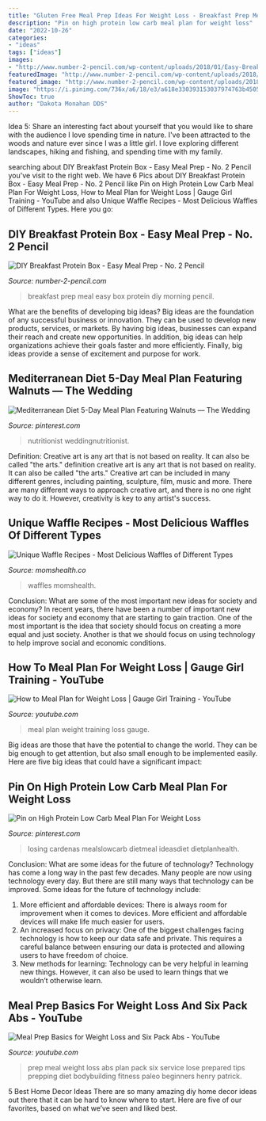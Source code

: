 ```yaml
---
title: "Gluten Free Meal Prep Ideas For Weight Loss - Breakfast Prep Meal Easy Box Protein Diy Morning Pencil"
description: "Pin on high protein low carb meal plan for weight loss"
date: "2022-10-26"
categories:
- "ideas"
tags: ["ideas"]
images:
- "http://www.number-2-pencil.com/wp-content/uploads/2018/01/Easy-Breakfast-Meal-Prep.jpg"
featuredImage: "http://www.number-2-pencil.com/wp-content/uploads/2018/01/Easy-Breakfast-Meal-Prep.jpg"
featured_image: "http://www.number-2-pencil.com/wp-content/uploads/2018/01/Easy-Breakfast-Meal-Prep.jpg"
image: "https://i.pinimg.com/736x/a6/18/e3/a618e330393153037974763b45055f76.jpg"
ShowToc: true
author: "Dakota Monahan DDS"
---
```



Idea 5: Share an interesting fact about yourself that you would like to share with the audience
I love spending time in nature. I've been attracted to the woods and nature ever since I was a little girl. I love exploring different landscapes, hiking and fishing, and spending time with my family.

	

		
searching about DIY Breakfast Protein Box - Easy Meal Prep - No. 2 Pencil you've visit to the right web. We have 6 Pics about DIY Breakfast Protein Box - Easy Meal Prep - No. 2 Pencil like Pin on High Protein Low Carb Meal Plan For Weight Loss, How to Meal Plan for Weight Loss | Gauge Girl Training - YouTube and also Unique Waffle Recipes - Most Delicious Waffles of Different Types. Here you go:
		
    
## DIY Breakfast Protein Box - Easy Meal Prep - No. 2 Pencil

<img loading=lazy src="http://www.number-2-pencil.com/wp-content/uploads/2018/01/Easy-Breakfast-Meal-Prep.jpg" onerror="this.onerror=null;this.src='https://tse1.mm.bing.net/th?id=OIP.MwjanOrdjQzUyK6RYt_eGAHaLH&amp;pid=15.1';" alt="DIY Breakfast Protein Box - Easy Meal Prep - No. 2 Pencil">

_Source: number-2-pencil.com_

>breakfast prep meal easy box protein diy morning pencil. 

	

What are the benefits of developing big ideas?
Big ideas are the foundation of any successful business or innovation. They can be used to develop new products, services, or markets. By having big ideas, businesses can expand their reach and create new opportunities. In addition, big ideas can help organizations achieve their goals faster and more efficiently. Finally, big ideas provide a sense of excitement and purpose for work.

    
## Mediterranean Diet 5-Day Meal Plan Featuring Walnuts — The Wedding

<img loading=lazy src="https://i.pinimg.com/736x/a6/18/e3/a618e330393153037974763b45055f76.jpg" onerror="this.onerror=null;this.src='https://tse3.mm.bing.net/th?id=OIP.SQywY8f_nAbNnRIrWxKZbQHaLG&amp;pid=15.1';" alt="Mediterranean Diet 5-Day Meal Plan Featuring Walnuts — The Wedding">

_Source: pinterest.com_

>nutritionist weddingnutritionist. 

	

Definition: Creative art is any art that is not based on reality. It can also be called "the arts."
definition creative art is any art that is not based on reality. It can also be called "the arts." Creative art can be included in many different genres, including painting, sculpture, film, music and more. There are many different ways to approach creative art, and there is no one right way to do it. However, creativity is key to any artist's success.

    
## Unique Waffle Recipes - Most Delicious Waffles Of Different Types

<img loading=lazy src="https://momshealth.co/wp-content/uploads/2020/08/Copy-of-1000-momshealth-templates-11.jpg" onerror="this.onerror=null;this.src='https://tse1.mm.bing.net/th?id=OIP.5UyQozlpFGv4j5DxnF5iRAHaO0&amp;pid=15.1';" alt="Unique Waffle Recipes - Most Delicious Waffles of Different Types">

_Source: momshealth.co_

>waffles momshealth. 

	

Conclusion: What are some of the most important new ideas for society and economy?
In recent years, there have been a number of important new ideas for society and economy that are starting to gain traction. One of the most important is the idea that society should focus on creating a more equal and just society. Another is that we should focus on using technology to help improve social and economic conditions.

    
## How To Meal Plan For Weight Loss | Gauge Girl Training - YouTube

<img loading=lazy src="https://i.ytimg.com/vi/v28QBDZHCTc/maxresdefault.jpg" onerror="this.onerror=null;this.src='https://tse1.mm.bing.net/th?id=OIP.LByUkGINfF6C3yBb801QpgHaEK&amp;pid=15.1';" alt="How to Meal Plan for Weight Loss | Gauge Girl Training - YouTube">

_Source: youtube.com_

>meal plan weight training loss gauge. 

	

Big ideas are those that have the potential to change the world. They can be big enough to get attention, but also small enough to be implemented easily. Here are five big ideas that could have a significant impact: 

    
## Pin On High Protein Low Carb Meal Plan For Weight Loss

<img loading=lazy src="https://i.pinimg.com/736x/e5/af/95/e5af9501f5744d375f59fdf7ca5b3938.jpg" onerror="this.onerror=null;this.src='https://tse2.mm.bing.net/th?id=OIP.Bf-JILwfBLaOZx2JqLEWfgHaLH&amp;pid=15.1';" alt="Pin on High Protein Low Carb Meal Plan For Weight Loss">

_Source: pinterest.com_

>losing cardenas mealslowcarb dietmeal ideasdiet dietplanhealth. 

	

Conclusion: What are some ideas for the future of technology?
Technology has come a long way in the past few decades. Many people are now using technology every day. But there are still many ways that technology can be improved. Some ideas for the future of technology include: 
1) More efficient and affordable devices: There is always room for improvement when it comes to devices. More efficient and affordable devices will make life much easier for users. 
2) An increased focus on privacy: One of the biggest challenges facing technology is how to keep our data safe and private. This requires a careful balance between ensuring our data is protected and allowing users to have freedom of choice. 
3) New methods for learning: Technology can be very helpful in learning new things. However, it can also be used to learn things that we wouldn’t otherwise learn.

    
## Meal Prep Basics For Weight Loss And Six Pack Abs - YouTube

<img loading=lazy src="https://i.ytimg.com/vi/WWTiBBA1EuM/hqdefault.jpg" onerror="this.onerror=null;this.src='https://tse4.mm.bing.net/th?id=OIP.kZkNFXJokuj28U3JcesAEAHaFj&amp;pid=15.1';" alt="Meal Prep Basics for Weight Loss and Six Pack Abs - YouTube">

_Source: youtube.com_

>prep meal weight loss abs plan pack six service lose prepared tips prepping diet bodybuilding fitness paleo beginners henry patrick. 

	

5 Best Home Decor Ideas
There are so many amazing diy home decor ideas out there that it can be hard to know where to start. Here are five of our favorites, based on what we’ve seen and liked best.

